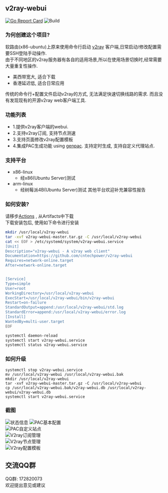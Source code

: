 ## v2ray-webui
[![Go Report Card](https://goreportcard.com/badge/github.com/cntechpower/v2ray-webui)](https://goreportcard.com/report/github.com/cntechpower/v2ray-webui)  ![Build](https://github.com/cntechpower/v2ray-webui/workflows/Build/badge.svg?branch=main)
### 为何创建这个项目?
软路由(x86-ubuntu)上原来使用命令行启动 [v2ray](https://github.com/v2ray/v2ray-core) 客户端,日常启动/修改配置需要SSH登陆手动操作.  
由于不同地区的v2ray服务器有各自的适用场景,所以在使用场景切换时,经常需要大量重复性操作.
* 美西带宽大, 适合下载
* 香港延迟低, 适合日常应用  

传统的命令行+配置文件启动v2ray的方式, 无法满足快速切换线路的需求. 而且没有发现现有的开源v2ray web客户端工具.

### 功能列表
* 1.提供v2ray客户端的webui.
* 2.支持v2ray订阅, 支持节点测速
* 3.支持页面修改v2ray配置模板
* 4.集成PAC生成功能 using [genpac](https://github.com/JinnLynn/genpac). 支持定时生成, 支持自定义代理站点.

### 支持平台
* x86-linux
  * 经x86(Ubuntu Server)测试
* arm-linux
  * 经树莓派4B(Ubuntu Server)测试
其他平台欢迎补充兼容性报告


### 如何安装?
请移步[Actions](https://github.com/cntechpower/v2ray-webui/actions?query=workflow%3ABuild+branch%3Amain) , 从Artifacts中下载  
下载安装包后, 使用如下命令进行安装
```sh
mkdir /usr/local/v2ray-webui
tar -xvf v2ray-webui-master.tar.gz -C /usr/local/v2ray-webui
cat << EOF > /etc/systemd/system/v2ray-webui.service
[Unit]
Description="v2ray-webui - A v2ray web client"
Documentation=https://github.com/cntechpower/v2ray-webui
Requires=network-online.target
After=network-online.target


[Service]
Type=simple
User=root
WorkingDirectory=/usr/local/v2ray-webui
ExecStart=/usr/local/v2ray-webui/bin/v2ray-webui
Restart=on-failure
StandardOutput=append:/usr/local/v2ray-webui/std.log
StandardError=append:/usr/local/v2ray-webui/error.log
[Install]
WantedBy=multi-user.target
EOF

systemctl daemon-reload
systemctl start v2ray-webui.service
systemctl status v2ray-webui.service

```

### 如何升级
```
systemctl stop v2ray-webui.service
mv /usr/local/v2ray-webui /usr/local/v2ray-webui.bak
mkdir /usr/local/v2ray-webui
tar -xvf v2ray-webui-master.tar.gz -C /usr/local/v2ray-webui
cp /usr/local/v2ray-webui.bak/v2ray-webui.db /usr/local/v2ray-webui/v2ray-webui.db
systemctl start v2ray-webui.service
```

### 截图
![状态信息](https://cntechpower.oss-cn-shanghai.aliyuncs.com/v2ray-webui/img/home.png)
![PAC基本配置](https://cntechpower.oss-cn-shanghai.aliyuncs.com/v2ray-webui/img/pac_base.png)  
![PAC自定义站点](https://cntechpower.oss-cn-shanghai.aliyuncs.com/v2ray-webui/img/pac_websites.png)  
![V2ray订阅管理](https://cntechpower.oss-cn-shanghai.aliyuncs.com/v2ray-webui/img/v2ray_subscription.png)  
![V2ray节点管理](https://cntechpower.oss-cn-shanghai.aliyuncs.com/v2ray-webui/img/v2ray_nodes.png)  
![V2ray配置模板](https://cntechpower.oss-cn-shanghai.aliyuncs.com/v2ray-webui/img/v2ray_config.png)  

## 交流QQ群
QQ群: 172820073  
欢迎提出意见或建议

